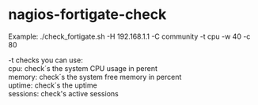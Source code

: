 # nagios-fortigate-check

Example: ./check_fortigate.sh -H 192.168.1.1 -C community -t cpu -w 40 -c 80<br>

-t checks you can use:<br>
cpu: check´s the system CPU usage in perent<br>
memory: check´s the system free memory in percent<br>
uptime: check´s the uptime<br>
sessions: check's active sessions
